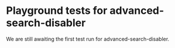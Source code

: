 # Playground tests for advanced-search-disabler
We are still awaiting the first test run for advanced-search-disabler.
